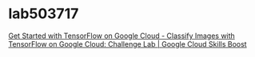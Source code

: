 # lab503717

[Get Started with TensorFlow on Google Cloud - Classify Images with TensorFlow on Google Cloud: Challenge Lab | Google Cloud Skills Boost](https://www.cloudskillsboost.google/course_templates/646/labs/503717?locale=en)
